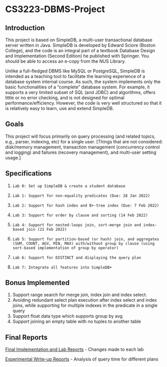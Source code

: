# CS3223-DBMS-Project


## Introduction

This project is based on SimpleDB, a multi-user transactional database server written in Java. SimpleDB is developed by Edward Sciore (Boston College), and the code is an integral part of a textbook Database Design and Implementation (Second Edition) he published with Springer. You should be able to access an e-copy from the NUS Library.

Unlike a full-fledged DBMS like MySQL or PostgreSQL, SimpleDB is intended as a teaching tool to facilitate the learning experience of a database system internal course. As such, the system implements only the basic functionalities of a “complete” database system. For example, it supports a very limited subset of SQL (and JDBC) and algorithms, offers little or no error checking, and is not designed for optimal performance/efficiency. However, the code is very well structured so that it is relatively easy to learn, use and extend SimpleDB.


## Goals

This project will focus primarily on query processing (and related topics, e.g., parser, indexing, etc) for a single user. [Things that are not considered: disk/memory management, transaction management (concurrency control and logging) and failures (recovery management), and multi-user setting usage.] 


## Specifications

1.     Lab 0: Set up SimpleDB & create a student database

2.     Lab 1: Support for non-equality predicates (Due: 28 Jan 2022)

3.     Lab 2: Support for hash index and B+-tree index (Due: 7 Feb 2022)

4.     Lab 3: Support for order by clause and sorting (14 Feb 2022)

5.     Lab 4: Support for nested-loops join, sort-merge join and index-based join (21 Feb 2022)

6.     Lab 5: Support for partition-based (or hash) join, and aggregates (SUM, COUNT, AGV, MIN, MAX) with/without group by clause (using sort-based implementation of group by operator)

7.     Lab 6: Support for DISTINCT and displaying the query plan  

8.     Lab 7: Integrate all features into SimpleDB+


## Bonus Implemented

1. Support range search for merge join, index join and index select.
2. Avoiding redundant select plan execution after index select and index joins, while supporting for multiple indexes in the predicate in a single query
3. Support float data type which supports group by avg
4. Support joining an empty table with no tuples to another table


## Final Reports

[Final Implementation and Lab Reports](https://docs.google.com/document/d/1WAmOkKuBpDju0Z51KAZP94Hqbe4x9rgB-1L3mXFdGY8/edit?usp=sharing) - Changes made to each lab

[Experimental Write-up Reports](https://docs.google.com/document/d/19m34kx76DyV-eDJPENI--87HD6bc94khoqx04C-hyGY/edit?usp=sharing) - Analysis of query time for different plans
